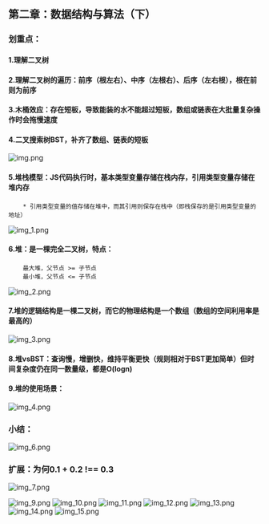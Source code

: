 ## 第二章：数据结构与算法（下）

### 划重点：

#### 1.理解二叉树
#### 2.理解二叉树的遍历：前序（根左右）、中序（左根右）、后序（左右根），根在前则为前序
#### 3.木桶效应：存在短板，导致能装的水不能超过短板，数组或链表在大批量复杂操作时会拖慢速度
#### 4.二叉搜索树BST，补齐了数组、链表的短板
![img.png](img.png)

#### 5.堆栈模型：JS代码执行时，基本类型变量存储在栈内存，引用类型变量存储在堆内存
        * 引用类型变量的值存储在堆中，而其引用则保存在栈中（即栈保存的是引用类型变量的地址）
![img_1.png](img_1.png)

#### 6.堆：是一棵完全二叉树，特点：
        最大堆，父节点 >= 子节点
        最小堆，父节点 <= 子节点

![img_2.png](img_2.png)

#### 7.堆的逻辑结构是一棵二叉树，而它的物理结构是一个数组（数组的空间利用率是最高的）
![img_3.png](img_3.png)

#### 8.堆vsBST：查询慢，增删快，维持平衡更快（规则相对于BST更加简单）但时间复杂度仍在同一数量级，都是O(logn)
#### 9.堆的使用场景：
![img_4.png](img_4.png)

### 小结：
![img_6.png](img_6.png)

### 扩展：为何0.1 + 0.2 !== 0.3
![img_7.png](img_7.png)

![img_9.png](img_9.png)
![img_10.png](img_10.png)
![img_11.png](img_11.png)
![img_12.png](img_12.png)
![img_13.png](img_13.png)
![img_14.png](img_14.png)
![img_15.png](img_15.png)
